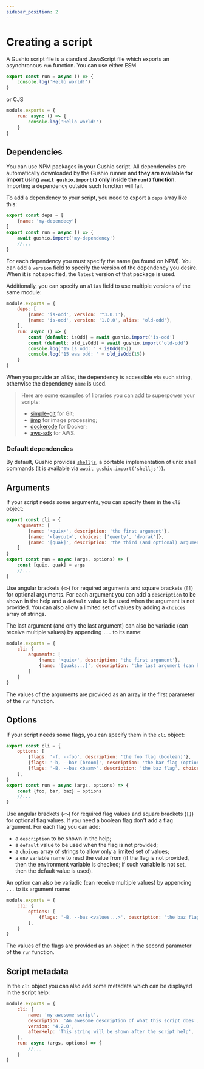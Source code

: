 ```yaml
---
sidebar_position: 2
---
```


# Creating a script

A Gushio script file is a standard JavaScript file which exports an asynchronous `run` function. You can use either ESM
```javascript
export const run = async () => {
    console.log('Hello world!')
}
```
or CJS
```javascript
module.exports = {
    run: async () => {
        console.log('Hello world!')
    }
}
```

## Dependencies

You can use NPM packages in your Gushio script. All dependencies are automatically downloaded by the Gushio runner and
**they are available for import using `await gushio.import()` only inside the `run()` function**. Importing a dependency
outside such function will fail.

To add a dependency to your script, you need to export a `deps` array like this:
```javascript
export const deps = [
    {name: 'my-dependecy'}
]
export const run = async () => {
    await gushio.import('my-dependency')
    //...
}
```

For each dependency you must specify the name (as found on NPM). You can add a `version` field to specify the version of
the dependency you desire. When it is not specified, the `latest` version of that package is used.

Additionally, you can specify an `alias` field to use multiple versions of the same module:
```javascript
module.exports = {
    deps: [
        {name: 'is-odd', version: '^3.0.1'},
        {name: 'is-odd', version: '1.0.0', alias: 'old-odd'},
    ],
    run: async () => {
        const {default: isOdd} = await gushio.import('is-odd')
        const {default: old_isOdd} = await gushio.import('old-odd')
        console.log('15 is odd: ' + isOdd(15))
        console.log('15 was odd: ' + old_isOdd(15))
    }
}
```

When you provide an `alias`, the dependency is accessible via such string, otherwise the dependency `name` is used.

> Here are some examples of libraries you can add to superpower your scripts:
> - [simple-git](https://www.npmjs.com/package/simple-git) for Git;
> - [jimp](https://www.npmjs.com/package/jimp) for image processing;
> - [dockerode](https://www.npmjs.com/package/dockerode) for Docker;
> - [aws-sdk](https://www.npmjs.com/package/aws-sdk) for AWS.

### Default dependencies

By default, Gushio provides [`shelljs`](https://www.npmjs.com/package/shelljs), a portable implementation of unix shell
commands (it is available via `await gushio.import('shelljs')`).

## Arguments

If your script needs some arguments, you can specify them in the `cli` object:
```javascript
export const cli = {
    arguments: [
        {name: '<quix>', description: 'the first argument'},
        {name: '<layout>', choices: ['qwerty', 'dvorak']},
        {name: '[quak]', description: 'the third (and optional) argument', default: 69420}
    ]
}
export const run = async (args, options) => {
    const [quix, quak] = args
    //...
}
```

Use angular brackets (`<>`) for required arguments and square brackets (`[]`) for optional arguments. For each argument
you can add a `description` to be shown in the help and a `default` value to be used when the argument is not provided.
You can also allow a limited set of values by adding a `choices` array of strings.

The last argument (and only the last argument) can also be variadic (can receive multiple values) by appending `...` to
its name:
```javascript
module.exports = {
    cli: {
        arguments: [
            {name: '<quix>', description: 'the first argument'},
            {name: '[quaks...]', description: 'the last argument (can have many values)'}
        ]
    }
}
```

The values of the arguments are provided as an array in the first parameter of the `run` function.

## Options

If your script needs some flags, you can specify them in the `cli` object:
```javascript
export const cli = {
    options: [
        {flags: '-f, --foo', description: 'the foo flag (boolean)'},
        {flags: '-b, --bar [broom]', description: 'the bar flag (optional)', default: 'no_broom', env: 'MY_BAR'},
        {flags: '-B, --baz <baam>', description: 'the baz flag', choices: ['swish', 'swoosh']},
    ],
}
export const run = async (args, options) => {
    const {foo, bar, baz} = options
    //...
}
```

Use angular brackets (`<>`) for required flag values and square brackets (`[]`) for optional flag values. If you need a
boolean flag don't add a flag argument. For each flag you can add:
- a `description` to be shown in the help;
- a `default` value to be used when the flag is not provided;
- a `choices` array of strings to allow only a limited set of values;
- a `env` variable name to read the value from (if the flag is not provided, then the environment variable is checked;
  if such variable is not set, then the default value is used).

An option can also be variadic (can receive multiple values) by appending `...` to its argument name:
```javascript
module.exports = {
    cli: {
        options: [
            {flags: '-B, --baz <values...>', description: 'the baz flag (multiple values allowed)'},
        ],
    }
}
```

The values of the flags are provided as an object in the second parameter of the `run` function.

## Script metadata

In the `cli` object you can also add some metadata which can be displayed in the script help:
```javascript
module.exports = {
    cli: {
        name: 'my-awesome-script',
        description: 'An awesome description of what this script does',
        version: '4.2.0',
        afterHelp: 'This string will be shown after the script help',
    },
    run: async (args, options) => {
        //...
    }
}
```